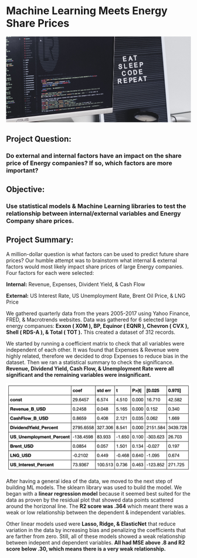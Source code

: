 # Machine Learning Meets Energy Share Prices
![Stock Market Image](Code/Resources/luis-rocha-3UyoEEZBUhQ-unsplash.jpg)


## Project Question:
### Do external and internal factors have an impact on the share price of Energy companies? If so, which factors are more important?

## Objective:
### Use statistical models & Machine Learning libraries to test the relationship between internal/external variables and Energy Company share prices.

## Project Summary:
A million-dollar question is what factors can be used to predict future share prices? Our humble attempt was to brainstorm what internal & external factors would most likely impact share prices of large Energy companies. Four factors for each were selected:

**Internal:** Revenue, Expenses, Divident Yield, & Cash Flow

**External:** US Interest Rate, US Unemployment Rate, Brent Oil Price, & LNG Price

We gathered quarterly data from the years 2005-2017 using Yahoo Finance, FRED, & Macrotrends websites. Data was gathered for 6 selected large energy companues: **Exxon ( XOM ), BP, Equinor ( EQNR ), Chevron ( CVX ), Shell ( RDS-A ), & Total ( TOT ).** This created a dataset of 312 records. 

We started by running a coefficient matrix to check that all variables were independent of each other. It was found that Expenses & Revenue were highly related, therefore we decided to drop Expenses to reduce bias in the dataset. Then we ran a statistical summary to check the significance. **Revenue, Dividend Yield, Cash Flow, & Unemployment Rate were all significant and the remaining variables were insignificant.** 

![Stats](Code/Resources/stats_copy.jpg)

After having a general idea of the data, we moved to the next step of building ML models. The sklearn library was used to build the model. We began with a **linear regression model** because it seemed best suited for the data as proven by the residual plot that showed data points scattered around the horizonal line. The **R2 score was .364** which meant there was a weak or low relationship between the dependent & independent variables.

Other linear models used were **Lasso, Ridge, & ElasticNet** that reduce variation in the data by increasing bias and penalizing the coefficients that are farther from zero. Still, all of these models showed a weak relationship between indepent and dependent variables. **All had MSE above .8 and R2 score below .30, which means there is a very weak relationship.**


